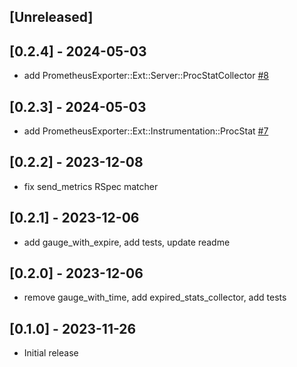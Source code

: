 ## [Unreleased]

## [0.2.4] - 2024-05-03
- add PrometheusExporter::Ext::Server::ProcStatCollector [#8](https://github.com/didww/prometheus_exporter-ext/pull/8)

## [0.2.3] - 2024-05-03
- add PrometheusExporter::Ext::Instrumentation::ProcStat [#7](https://github.com/didww/prometheus_exporter-ext/pull/7)

## [0.2.2] - 2023-12-08
- fix send_metrics RSpec matcher

## [0.2.1] - 2023-12-06
- add gauge_with_expire, add tests, update readme

## [0.2.0] - 2023-12-06
- remove gauge_with_time, add expired_stats_collector, add tests

## [0.1.0] - 2023-11-26
- Initial release
